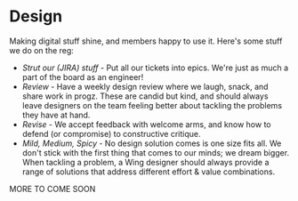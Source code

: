 # Design
Making digital stuff shine, and members happy to use it.
Here's some stuff we do on the reg:
- *Strut our (JIRA) stuff* - Put all our tickets into epics. We're just as much a part of the board as an engineer!
- *Review* - Have a weekly design review where we laugh, snack, and share work in progz. These are candid but kind, and should always leave designers on the team feeling better about tackling the problems they have at hand.
- *Revise* - We accept feedback with welcome arms, and know how to defend (or compromise) to constructive critique.
- *Mild, Medium, Spicy* - No design solution comes is one size fits all. We don't stick with the first thing that comes to our minds; we dream bigger. When tackling a problem, a Wing designer should always provide a range of solutions that address different effort & value combinations.


MORE TO COME SOON
